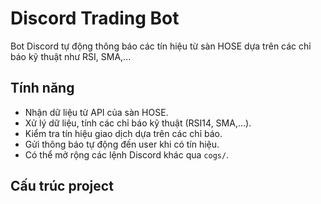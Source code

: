 # Discord Trading Bot

Bot Discord tự động thông báo các tín hiệu từ sàn HOSE dựa trên các chỉ báo kỹ thuật như RSI, SMA,...  

## Tính năng
- Nhận dữ liệu từ API của sàn HOSE.
- Xử lý dữ liệu, tính các chỉ báo kỹ thuật (RSI14, SMA,…).
- Kiểm tra tín hiệu giao dịch dựa trên các chỉ báo.
- Gửi thông báo tự động đến user khi có tín hiệu.
- Có thể mở rộng các lệnh Discord khác qua `cogs/`.

## Cấu trúc project
